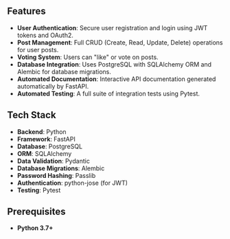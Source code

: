 
## Features

*   **User Authentication**: Secure user registration and login using JWT tokens and OAuth2.
*   **Post Management**: Full CRUD (Create, Read, Update, Delete) operations for user posts.
*   **Voting System**: Users can "like" or vote on posts.
*   **Database Integration**: Uses PostgreSQL with SQLAlchemy ORM and Alembic for database migrations.
*   **Automated Documentation**: Interactive API documentation generated automatically by FastAPI.
*   **Automated Testing**: A full suite of integration tests using Pytest.

## Tech Stack

*   **Backend**: Python
*   **Framework**: FastAPI
*   **Database**: PostgreSQL
*   **ORM**: SQLAlchemy
*   **Data Validation**: Pydantic
*   **Database Migrations**: Alembic
*   **Password Hashing**: Passlib
*   **Authentication**: python-jose (for JWT)
*   **Testing**: Pytest

## Prerequisites

*   **Python 3.7+**
